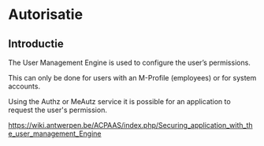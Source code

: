 # Autorisatie

## Introductie

The User Management Engine is used to configure the user’s permissions. 

This can only be done for users with an M-Profile (employees) or for system accounts.

Using the Authz or MeAutz service it is possible for an application to request the user's permission.


https://wiki.antwerpen.be/ACPAAS/index.php/Securing_application_with_the_user_management_Engine
